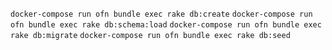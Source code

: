 `docker-compose run ofn bundle exec rake db:create`
`docker-compose run ofn bundle exec rake db:schema:load`
`docker-compose run ofn bundle exec rake db:migrate`
`docker-compose run ofn bundle exec rake db:seed`